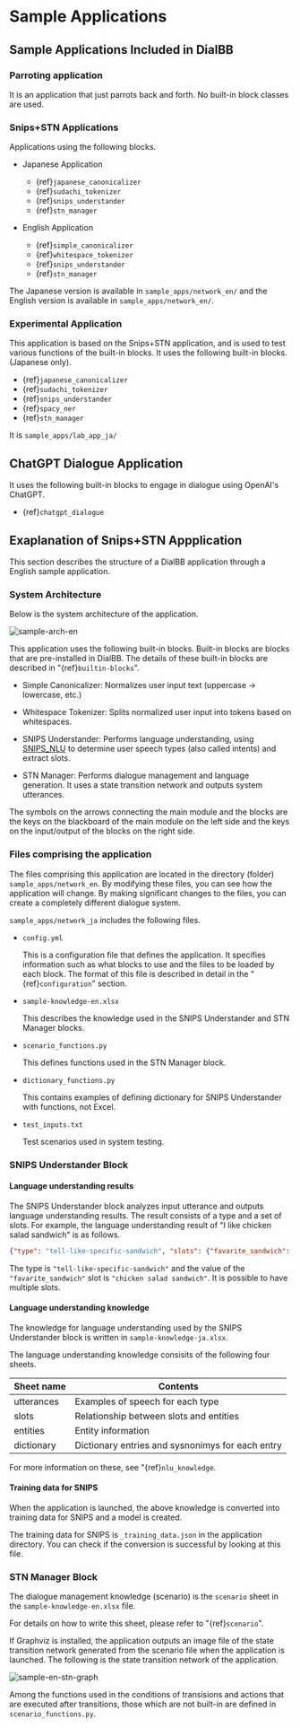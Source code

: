 # Sample Applications

## Sample Applications Included in DialBB

### Parroting application

It is an application that just parrots back and forth. No built-in block classes are used.

### Snips+STN Applications

Applications using the following blocks.

- Japanese Application

  - {ref}`japanese_canonicalizer`
  - {ref}`sudachi_tokenizer`
  - {ref}`snips_understander`
  - {ref}`stn_manager`

- English Application

  - {ref}`simple_canonicalizer`
  - {ref}`whitespace_tokenizer`
  - {ref}`snips_understander`
  - {ref}`stn_manager`

The Japanese version is available in `sample_apps/network_en/` and the English version is available in `sample_apps/network_en/`.

### Experimental Application

This application is based on the Snips+STN application, and is used to test various functions of the built-in blocks. It uses the following built-in blocks. (Japanese only). 

- {ref}`japanese_canonicalizer`
- {ref}`sudachi_tokenizer`
- {ref}`snips_understander`
- {ref}`spacy_ner`
- {ref}`stn_manager`

It is `sample_apps/lab_app_ja/` 

## ChatGPT Dialogue Application

It uses the following built-in blocks to engage in dialogue using OpenAI's ChatGPT.

- {ref}`chatgpt_dialogue`


## Exaplanation of Snips+STN Appplication

This section describes the structure of a DialBB application through a English sample application.

### System Architecture

Below is the system architecture of the application.

![sample-arch-en](../../images/sample-arch-en.jpg)


This application uses the following built-in blocks. Built-in blocks are blocks that are pre-installed in DialBB. The details of these built-in blocks are described in "{ref}`builtin-blocks`".



- Simple Canonicalizer: Normalizes user input text (uppercase -> lowercase, etc.)

- Whitespace Tokenizer: Splits normalized user input into tokens based on whitespaces.

- SNIPS Understander: Performs language understanding, using [SNIPS_NLU](https://snips-nlu.readthedocs.io/en/latest/) to determine user speech
types (also called intents) and extract slots.

- STN Manager: Performs dialogue management and language generation. It uses a state transition network and outputs system utterances.


The symbols on the arrows connecting the main module and the blocks are the keys on the blackboard of the main module on the left side and the keys on the input/output of the blocks on the right side.


### Files comprising the application

The files comprising this application are located in the directory (folder) `sample_apps/network_en`. By
modifying these files, you can see how the application will change. By making significant changes to the
files, you can create a completely different dialogue system.

`sample_apps/network_ja` includes the following files.

- `config.yml`


  This is a configuration file that defines the application. It specifies information such as what blocks to use and the files to be loaded by each block. The format of this file is described in detail in the "{ref}`configuration`" section.

- `sample-knowledge-en.xlsx`

  This describes the knowledge used in the SNIPS Understander and STN Manager blocks.

- `scenario_functions.py`

  This defines functions used in the STN Manager block.

- `dictionary_functions.py`

  This contains examples of defining dictionary for SNIPS Understander with functions, not Excel.




- `test_inputs.txt`

  Test scenarios used in system testing.

### SNIPS Understander Block

#### Language understanding results

The SNIPS Understander block analyzes input utterance and outputs language understanding results. The result consists of a type and a set of slots. For example, the language understanding result of "I like chicken salad sandwich" is as follows.

```json
{"type": "tell-like-specific-sandwich", "slots": {"favarite_sandwich": "chcken salad sandwich"}}
```

The type is `"tell-like-specific-sandwich"` and the value of the `"favarite_sandwich"` slot is `"chicken salad sandwich"`. It is possible to have multiple slots.


#### Language understanding knowledge

The knowledge for language understanding used by the SNIPS Understander block is written in `sample-knowledge-ja.xlsx`.

The language understanding knowledge consisits of the following four sheets.

| Sheet name | Contents                                   |
| ---------- | -------------------------------------- |
| utterances | Examples of speech for each type                       |
| slots      | Relationship between slots and entities           |
| entities   | Entity information               |
| dictionary | Dictionary entries and sysnonimys for each entry |

For more information on these, see "{ref}`nlu_knowledge`.

#### Training data for SNIPS

When the application is launched, the above knowledge is converted into training data for SNIPS and a model is created. 

The training data for SNIPS is `_training_data.json` in the application directory. You can check if the conversion is successful by looking at this file.

### STN Manager Block 

The dialogue management knowledge (scenario) is the `scenario` sheet in the `sample-knowledge-en.xlsx` file. 

For details on how to write this sheet, please refer to "{ref}`scenario`".

If Graphviz is installed, the application outputs an image file of the state transition network generated from
the scenario file when the application is launched. The following is the state transition network of the
application.

![sample-en-stn-graph](../../images/sample-en-stn-graph.jpg)


Among the functions used in the conditions of transisions and actions that are executed after transitions, those which are not built-in are defined in `scenario_functions.py`.





